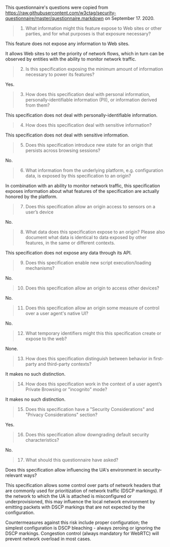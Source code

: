 This questionnaire's questions were copied from https://raw.githubusercontent.com/w3ctag/security-questionnaire/master/questionnaire.markdown on September 17. 2020.

> 01. What information might this feature expose to Web sites or other parties,
>     and for what purposes is that exposure necessary?

This feature does not expose any information to Web sites.

It allows Web sites to set the priority of network flows, which in turn can be observed by entities with the ability to monitor network traffic.

> 02. Is this specification exposing the minimum amount of information necessary
>     to power its features?

Yes.

> 03. How does this specification deal with personal information,
>     personally-identifiable information (PII), or information derived from
>     them?

This specification does not deal with personally-identifiable information.

> 04. How does this specification deal with sensitive information?

This specification does not deal with sensitive information.

> 05. Does this specification introduce new state for an origin that persists
>     across browsing sessions?

No.

> 06. What information from the underlying platform, e.g. configuration data, is
>     exposed by this specification to an origin?

In combination with an ability to monitor network traffic, this specification exposes information about what features of
the specification are actually honored by the platform.

> 07. Does this specification allow an origin access to sensors on a user’s
>     device

No.

> 08. What data does this specification expose to an origin?  Please also
>     document what data is identical to data exposed by other features, in the
>     same or different contexts.

This specification does not expose any data through its API.

> 09. Does this specification enable new script execution/loading mechanisms?

No.

> 10. Does this specification allow an origin to access other devices?

No.

> 11. Does this specification allow an origin some measure of control over a user
>     agent's native UI?

No.

> 12. What temporary identifiers might this this specification create or expose
>     to the web?

None.

> 13. How does this specification distinguish between behavior in first-party and
>     third-party contexts?

It makes no such distinction.

> 14. How does this specification work in the context of a user agent’s Private
>     Browsing or "incognito" mode?

It makes no such distinction.

> 15. Does this specification have a "Security Considerations" and "Privacy
>     Considerations" section?

Yes.

> 16. Does this specification allow downgrading default security characteristics?

No.

> 17. What should this questionnaire have asked?

Does this specification allow influencing the UA's environment in security-relevant ways?

This specification allows some control over parts of network headers that are commonly used for
prioritization of network traffic (DSCP markings). If the network to which the UA is attached
is misconfigured or underprovisioned, this may influence the local network environment by emitting
packets with DSCP markings that are not expected by the configuration.

Countermeasures against this risk include proper configuration; the simplest configuration
is DSCP bleaching - always zeroing or ignoring the DSCP markings. Congestion control (always mandatory
for WebRTC) will prevent network overload in most cases.
